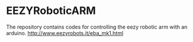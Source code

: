 # EEZYRoboticARM
The repository contains codes for controlling the eezy robotic arm with an arduino. 
http://www.eezyrobots.it/eba_mk1.html
